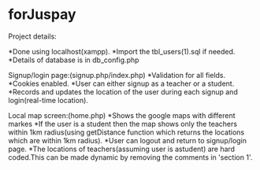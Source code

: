 # forJuspay
Project details:

*Done using localhost(xampp).
*Import the tbl_users(1).sql if needed.
*Details of database is in db_config.php

 Signup/login page:(signup.php/index.php)
 *Validation for all fields.
 *Cookies enabled.
 *User can either signup as a teacher or a student.
 *Records and updates the location of the user during each signup and login(real-time location).

Local map screen:(home.php)
 *Shows the google maps with different markes
 *If the user is a student then the map shows only the teachers within 1km radius(using getDistance function which returns the locations which are within 1km radius).
 *User can logout and return to signup/login page.
 *The locations of teachers(assuming user is astudent) are hard coded.This can be made dynamic by removing the comments in 'section   1'.

 

